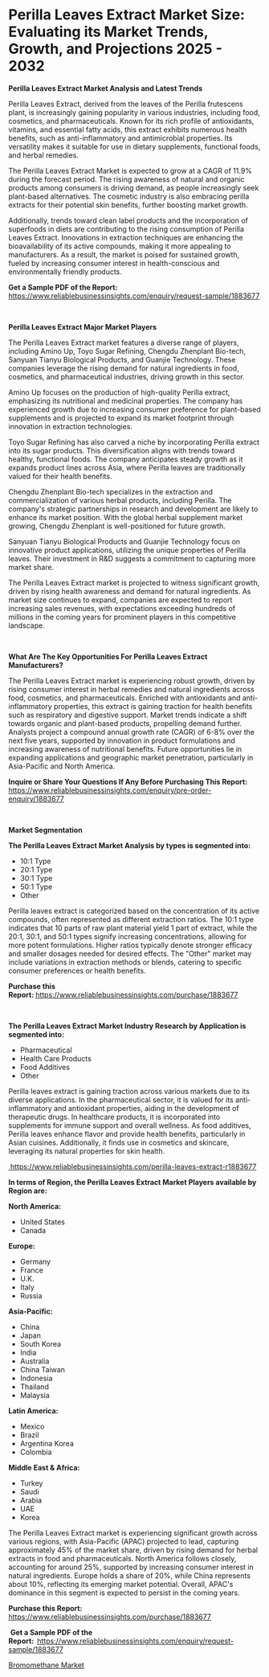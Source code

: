 <p><h1>Perilla Leaves Extract Market Size: Evaluating its Market Trends, Growth, and Projections 2025 - 2032</h1></p><p><strong>Perilla Leaves Extract Market Analysis and Latest Trends</strong></p>
<p><p>Perilla Leaves Extract, derived from the leaves of the Perilla frutescens plant, is increasingly gaining popularity in various industries, including food, cosmetics, and pharmaceuticals. Known for its rich profile of antioxidants, vitamins, and essential fatty acids, this extract exhibits numerous health benefits, such as anti-inflammatory and antimicrobial properties. Its versatility makes it suitable for use in dietary supplements, functional foods, and herbal remedies.</p><p>The Perilla Leaves Extract Market is expected to grow at a CAGR of 11.9% during the forecast period. The rising awareness of natural and organic products among consumers is driving demand, as people increasingly seek plant-based alternatives. The cosmetic industry is also embracing perilla extracts for their potential skin benefits, further boosting market growth. </p><p>Additionally, trends toward clean label products and the incorporation of superfoods in diets are contributing to the rising consumption of Perilla Leaves Extract. Innovations in extraction techniques are enhancing the bioavailability of its active compounds, making it more appealing to manufacturers. As a result, the market is poised for sustained growth, fueled by increasing consumer interest in health-conscious and environmentally friendly products.</p></p>
<p><strong>Get a Sample PDF of the Report:&nbsp;</strong> <a href="https://www.reliablebusinessinsights.com/enquiry/request-sample/1883677?utm_campaign=3000&utm_medium=2&utm_source=Github&utm_content=ia&utm_term=02042025&utm_id=perilla-leaves-extract">https://www.reliablebusinessinsights.com/enquiry/request-sample/1883677</a></p>
<p>&nbsp;</p>
<p><strong>Perilla Leaves Extract Major Market Players</strong></p>
<p><p>The Perilla Leaves Extract market features a diverse range of players, including Amino Up, Toyo Sugar Refining, Chengdu Zhenplant Bio-tech, Sanyuan Tianyu Biological Products, and Guanjie Technology. These companies leverage the rising demand for natural ingredients in food, cosmetics, and pharmaceutical industries, driving growth in this sector.</p><p>Amino Up focuses on the production of high-quality Perilla extract, emphasizing its nutritional and medicinal properties. The company has experienced growth due to increasing consumer preference for plant-based supplements and is projected to expand its market footprint through innovation in extraction technologies.</p><p>Toyo Sugar Refining has also carved a niche by incorporating Perilla extract into its sugar products. This diversification aligns with trends toward healthy, functional foods. The company anticipates steady growth as it expands product lines across Asia, where Perilla leaves are traditionally valued for their health benefits.</p><p>Chengdu Zhenplant Bio-tech specializes in the extraction and commercialization of various herbal products, including Perilla. The company's strategic partnerships in research and development are likely to enhance its market position. With the global herbal supplement market growing, Chengdu Zhenplant is well-positioned for future growth.</p><p>Sanyuan Tianyu Biological Products and Guanjie Technology focus on innovative product applications, utilizing the unique properties of Perilla leaves. Their investment in R&D suggests a commitment to capturing more market share.</p><p>The Perilla Leaves Extract market is projected to witness significant growth, driven by rising health awareness and demand for natural ingredients. As market size continues to expand, companies are expected to report increasing sales revenues, with expectations exceeding hundreds of millions in the coming years for prominent players in this competitive landscape.</p></p>
<p>&nbsp;</p>
<p><strong>What Are The Key Opportunities For Perilla Leaves Extract Manufacturers?</strong></p>
<p><p>The Perilla Leaves Extract market is experiencing robust growth, driven by rising consumer interest in herbal remedies and natural ingredients across food, cosmetics, and pharmaceuticals. Enriched with antioxidants and anti-inflammatory properties, this extract is gaining traction for health benefits such as respiratory and digestive support. Market trends indicate a shift towards organic and plant-based products, propelling demand further. Analysts project a compound annual growth rate (CAGR) of 6-8% over the next five years, supported by innovation in product formulations and increasing awareness of nutritional benefits. Future opportunities lie in expanding applications and geographic market penetration, particularly in Asia-Pacific and North America.</p></p>
<p><strong>Inquire or Share Your Questions If Any Before Purchasing This Report:</strong> <a href="https://www.reliablebusinessinsights.com/enquiry/pre-order-enquiry/1883677?utm_campaign=3000&utm_medium=2&utm_source=Github&utm_content=ia&utm_term=02042025&utm_id=perilla-leaves-extract">https://www.reliablebusinessinsights.com/enquiry/pre-order-enquiry/1883677</a></p>
<p>&nbsp;</p>
<p><strong>Market Segmentation</strong></p>
<p><strong>The Perilla Leaves Extract Market Analysis by types is segmented into:</strong></p>
<p><ul><li>10:1 Type</li><li>20:1 Type</li><li>30:1 Type</li><li>50:1 Type</li><li>Other</li></ul></p>
<p><p>Perilla leaves extract is categorized based on the concentration of its active compounds, often represented as different extraction ratios. The 10:1 type indicates that 10 parts of raw plant material yield 1 part of extract, while the 20:1, 30:1, and 50:1 types signify increasing concentrations, allowing for more potent formulations. Higher ratios typically denote stronger efficacy and smaller dosages needed for desired effects. The "Other" market may include variations in extraction methods or blends, catering to specific consumer preferences or health benefits.</p></p>
<p><strong>Purchase this Report:&nbsp;</strong><a href="https://www.reliablebusinessinsights.com/purchase/1883677?utm_campaign=3000&utm_medium=2&utm_source=Github&utm_content=ia&utm_term=02042025&utm_id=perilla-leaves-extract">https://www.reliablebusinessinsights.com/purchase/1883677</a></p>
<p>&nbsp;</p>
<p><strong>The Perilla Leaves Extract Market Industry Research by Application is segmented into:</strong></p>
<p><ul><li>Pharmaceutical</li><li>Health Care Products</li><li>Food Additives</li><li>Other</li></ul></p>
<p><p>Perilla leaves extract is gaining traction across various markets due to its diverse applications. In the pharmaceutical sector, it is valued for its anti-inflammatory and antioxidant properties, aiding in the development of therapeutic drugs. In healthcare products, it is incorporated into supplements for immune support and overall wellness. As food additives, Perilla leaves enhance flavor and provide health benefits, particularly in Asian cuisines. Additionally, it finds use in cosmetics and skincare, leveraging its natural properties for skin health.</p></p>
<p><a href="https://www.reliablebusinessinsights.com/perilla-leaves-extract-r1883677?utm_campaign=3000&utm_medium=2&utm_source=Github&utm_content=ia&utm_term=02042025&utm_id=perilla-leaves-extract">&nbsp;https://www.reliablebusinessinsights.com/perilla-leaves-extract-r1883677</a></p>
<p><strong>In terms of Region, the Perilla Leaves Extract Market Players available by Region are:</strong></p>
<p>
    <p> <strong> North America: </strong>
        <ul>
            <li>United States</li>
            <li>Canada</li>
        </ul>
        </p> 
    <p> <strong> Europe: </strong>
        <ul>
            <li>Germany</li>
            <li>France</li>
            <li>U.K.</li>
            <li>Italy</li>
            <li>Russia</li>
        </ul>
        </p> 
    <p> <strong> Asia-Pacific: </strong>
        <ul>
            <li>China</li>
            <li>Japan</li>
            <li>South Korea</li>
            <li>India</li>
            <li>Australia</li>
            <li>China Taiwan</li>
            <li>Indonesia</li>
            <li>Thailand</li>
            <li>Malaysia</li>
        </ul>
        </p> 
    <p> <strong> Latin America: </strong>
        <ul>
            <li>Mexico</li>
            <li>Brazil</li>
            <li>Argentina Korea</li>
            <li>Colombia</li>
        </ul>
        </p> 
    <p> <strong> Middle East & Africa: </strong>
        <ul>
            <li>Turkey</li>
            <li>Saudi</li>
            <li>Arabia</li>
            <li>UAE</li>
            <li>Korea</li>
        </ul>
    </p>
    </p>
<p><p>The Perilla Leaves Extract market is experiencing significant growth across various regions, with Asia-Pacific (APAC) projected to lead, capturing approximately 45% of the market share, driven by rising demand for herbal extracts in food and pharmaceuticals. North America follows closely, accounting for around 25%, supported by increasing consumer interest in natural ingredients. Europe holds a share of 20%, while China represents about 10%, reflecting its emerging market potential. Overall, APAC's dominance in this segment is expected to persist in the coming years.</p></p>
<p><strong>Purchase this Report: </strong><a href="https://www.reliablebusinessinsights.com/purchase/1883677?utm_campaign=3000&utm_medium=2&utm_source=Github&utm_content=ia&utm_term=02042025&utm_id=perilla-leaves-extract">https://www.reliablebusinessinsights.com/purchase/1883677</a></p>
<p>&nbsp;<strong>Get a Sample PDF of the Report:&nbsp;&nbsp;</strong><a href="https://www.reliablebusinessinsights.com/enquiry/request-sample/1883677?utm_campaign=3000&utm_medium=2&utm_source=Github&utm_content=ia&utm_term=02042025&utm_id=perilla-leaves-extract">https://www.reliablebusinessinsights.com/enquiry/request-sample/1883677</a></p>
<p><strong></strong></p>
<p><p><a href="https://github.com/dailyspunj47/Market-Research-Report-List-1/blob/main/bromomethane-market.md?utm_campaign=3000&utm_medium=2&utm_source=Github&utm_content=ia&utm_term=02042025&utm_id=perilla-leaves-extract">Bromomethane Market</a></p></p>